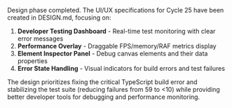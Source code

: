 Design phase completed. The UI/UX specifications for Cycle 25 have been created in DESIGN.md, focusing on:

1. **Developer Testing Dashboard** - Real-time test monitoring with clear error messages
2. **Performance Overlay** - Draggable FPS/memory/RAF metrics display  
3. **Element Inspector Panel** - Debug canvas elements and their data properties
4. **Error State Handling** - Visual indicators for build errors and test failures

The design prioritizes fixing the critical TypeScript build error and stabilizing the test suite (reducing failures from 59 to <10) while providing better developer tools for debugging and performance monitoring.
